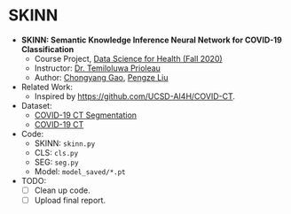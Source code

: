 # SKINN
- **SKINN: Semantic Knowledge Inference Neural Network for COVID-19 Classification**
    - Course Project, [Data Science for Health (Fall 2020)](https://sites.google.com/dartmouth.edu/data-science-4-health-f20/)
    - Instructor: [Dr. Temiloluwa Prioleau](https://sites.google.com/dartmouth.edu/t-prioleau)
    - Author: [Chongyang Gao](https://github.com/GCYZSL), [Pengze Liu](https://github.com/lpzjerry)
- Related Work:
    - Inspired by https://github.com/UCSD-AI4H/COVID-CT.
- Dataset:
    - [COVID-19 CT Segmentation](https://medicalsegmentation.com/covid19/)
    - [COVID-19 CT](https://arxiv.org/pdf/2003.13865.pdf)
- Code:
    - SKINN: `skinn.py`
    - CLS: `cls.py`
    - SEG: `seg.py`
    - Model: `model_saved/*.pt`
- TODO:
    - [ ] Clean up code.
    - [ ] Upload final report.